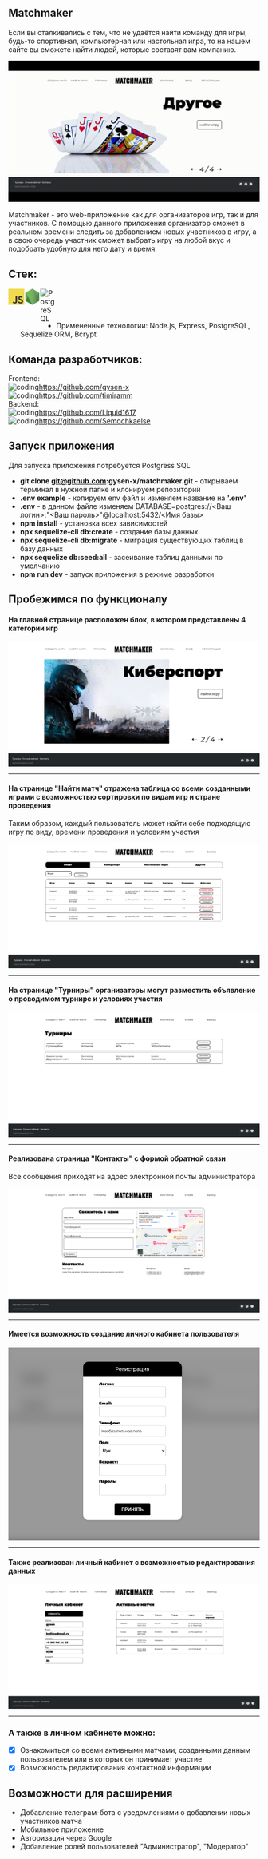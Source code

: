 ## Matchmaker

Если вы сталкивались с тем, что не удаётся найти команду для игры, будь-то спортивная, компьютерная или настольная игра, то на нашем сайте
вы сможете найти людей, которые составят вам компанию. 

![screen-gif](/readme-assets/Mainpage.gif)

Matchmaker - это web-приложение как для организаторов игр, так и для участников. С помощью данного приложения организатор сможет в реальном времени следить за добавлением новых участников в игру, а в свою очередь участник сможет выбрать игру на любой вкус и подобрать удобную для него дату и время.

## Стек:

<img align="left" alt="JavaScript" width="32px" src="https://raw.githubusercontent.com/github/explore/80688e429a7d4ef2fca1e82350fe8e3517d3494d/topics/javascript/javascript.png" />
<img align="left" alt="Node.js" width="32px" src="https://raw.githubusercontent.com/github/explore/80688e429a7d4ef2fca1e82350fe8e3517d3494d/topics/nodejs/nodejs.png" />
<img align="left" alt="PostgreSQL" width="32px" src="https://img.icons8.com/color/50/000000/postgreesql.png"/>

<br/>
<br/>
<br/>

- Примененные технологии: Node.js, Express, PostgreSQL, Sequelize ORM, Bcrypt

## Команда разработчиков:

Frontend:
<br>
<img alt="coding" height="30" src="https://img.shields.io/badge/Github-355981?style=for-the-badge&logo=Github&logoColor=53B5CA">https://github.com/gysen-x
<br>
<img alt="coding" height="30" src="https://img.shields.io/badge/Github-355981?style=for-the-badge&logo=Github&logoColor=53B5CA">https://github.com/timiramm
<br>
Backend:
<br>
<img alt="coding" height="30" src="https://img.shields.io/badge/Github-355981?style=for-the-badge&logo=Github&logoColor=53B5CA">https://github.com/Liquid1617
<br>
<img alt="coding" height="30" src="https://img.shields.io/badge/Github-355981?style=for-the-badge&logo=Github&logoColor=53B5CA">https://github.com/Semochkaelse


## Запуск приложения

Для запуска приложения потребуется Postgress SQL

 - <strong>git clone git@github.com:gysen-x/matchmaker.git</strong> - открываем терминал в нужной папке и клонируем репозиторий
 - <strong>.env example</strong> - копируем env файл и изменяем название на <strong>'.env'</strong>
 - <strong>.env</strong> - в данном файле изменяем DATABASE=postgres://<Ваш логин>:"<Ваш пароль>"@localhost:5432/<Имя базы>
 - <strong>npm install</strong> - установка всех зависимостей
 - <strong>npx sequelize-cli db:create</strong> - создание базы данных
 - <strong>npx sequelize-cli db:migrate</strong> - миграция существующих таблиц в базу данных
 - <strong>npx sequelize db:seed:all</strong> - засеивание таблиц данными по умолчанию
 - <strong>npm run dev</strong> - запуск приложения в режиме разработки



## Пробежимся по функционалу

#### На главной странице расположен блок, в котором представлены 4 категории игр

<img align="center" alt="Matchmaker" src="/readme-assets/Mainpage.png" />

 <hr> 
 
#### На странице "Найти матч" отражена таблица со всеми созданными играми с возможностью сортировки по видам игр и стране проведения
Таким образом, каждый пользователь может найти себе подходящую игру по виду, времени проведения и условиям участия

<img align="center" alt="Matchmaker" src="/readme-assets/Findmatch.png" />

 <hr> 
 
#### На странице "Турниры" организаторы могут разместить объявление о проводимом турнире и условиях участия

<img align="center" alt="Matchmaker" src="/readme-assets/Tournaments.png" />

 <hr> 
 
#### Реализована страница "Контакты" с формой обратной связи
Все сообщения приходят на адрес электронной почты администратора

<img align="center" alt="Matchmaker" src="/readme-assets/Contacts.png" />

 <hr> 
 
#### Имеется возможность создание личного кабинета пользователя

<img align="center" alt="Matchmaker" src="/readme-assets/Registration.png" />

 <hr> 
 
#### Также реализован личный кабинет с возможностью редактирования данных

<img align="center" alt="Matchmaker" src="/readme-assets/Profile.png" />

 <hr> 
 
### A также в личном кабинете можно: 
- [X] Ознакомиться со всеми активными матчами, созданными данным пользователем или в которых он принимает участие
- [X] Возможность редактирования контактной информации

## Возможности для расширения
 - Добавление телеграм-бота с уведомлениями о добавлении новых участников матча
 - Мобильное приложение
 - Авторизация через Google
 - Добавление ролей пользователей "Администратор", "Модератор"


